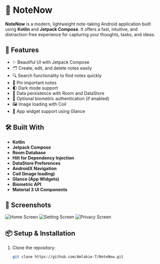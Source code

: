 # 📝 NoteNow

**NoteNow** is a modern, lightweight note-taking Android application built using **Kotlin** and **Jetpack Compose**. It offers a fast, intuitive, and distraction-free experience for capturing your thoughts, tasks, and ideas.

## 🚀 Features

- ✨ Beautiful UI with Jetpack Compose
- 🗂️ Create, edit, and delete notes easily
- 🔍 Search functionality to find notes quickly
- 📌 Pin important notes
- 🌓 Dark mode support
- 💾 Data persistence with Room and DataStore
- 🔐 Optional biometric authentication (if enabled)
- 🖼️ Image loading with Coil
- 🧩 App widget support using Glance

## 🛠 Built With

- **Kotlin**
- **Jetpack Compose**
- **Room Database**
- **Hilt for Dependency Injection**
- **DataStore Preferences**
- **AndroidX Navigation**
- **Coil (Image loading)**
- **Glance (App Widgets)**
- **Biometric API**
- **Material 3 UI Components**

## 📸 Screenshots
![Home Screen](screenshots/home.png)
![Setting Screen](screenshots/settings.png)
![Privacy Screen](screenshots/privacy.png)

## 📦 Setup & Installation

1. Clone the repository:
   ```bash
   git clone https://github.com/Amlakie-T/NoteNow.git
